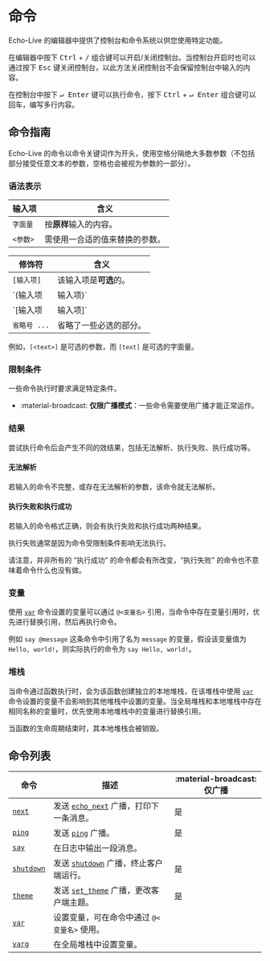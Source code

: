 # 命令

Echo-Live 的编辑器中提供了控制台和命令系统以供您使用特定功能。

在编辑器中按下 <kbd>Ctrl</kbd> + <kbd>/</kbd> 组合键可以开启/关闭控制台。当控制台开启时也可以通过按下 <kbd>Esc</kbd> 键关闭控制台，以此方法关闭控制台不会保留控制台中输入的内容。

在控制台中按下 <kbd>↵ Enter</kbd> 键可以执行命令，按下 <kbd>Ctrl</kbd> + <kbd>↵ Enter</kbd> 组合键可以回车，编写多行内容。

## 命令指南

Echo-Live 的命令以命令关键词作为开头，使用空格分隔绝大多数参数（不包括部分接受任意文本的参数，空格也会被视为参数的一部分）。

### 语法表示

| 输入项 | 含义 |
| - | - |
| `字面量` | 按**原样**输入的内容。 |
| `<参数>` | 需使用一合适的值来替换的参数。 |

| 修饰符 | 含义 |
| - | - |
| `[输入项]` | 该输入项是**可选**的。 |
| `(输入项|输入项)` | 必选，选择其中**一个**输入项填写。 |
| `[输入项|输入项]` | 可选，选择其中**一个**输入项填写。 |
| `省略号 ...` | 省略了一些必选的部分。 |

例如，`[<text>]` 是可选的参数，而 `[text]` 是可选的字面量。

### 限制条件

一些命令执行时要求满足特定条件。

- :material-broadcast: **仅限广播模式**：一些命令需要使用广播才能正常运作。

### 结果

尝试执行命令后会产生不同的效结果，包括无法解析、执行失败、执行成功等。

#### 无法解析

若输入的命令不完整，或存在无法解析的参数，该命令就无法解析。

#### 执行失败和执行成功

若输入的命令格式正确，则会有执行失败和执行成功两种结果。

执行失败通常是因为命令受限制条件影响无法执行。

请注意，并非所有的 “执行成功” 的命令都会有所改变，“执行失败” 的命令也不意味着命令什么也没有做。

### 变量

使用 [`var`](command/var.md) 命令设置的变量可以通过 `@<变量名>` 引用，当命令中存在变量引用时，优先进行替换引用，然后再执行命令。

例如 `say @message` 这条命令中引用了名为 `message` 的变量，假设该变量值为 `Hello, world!`，则实际执行的命令为 `say Hello, world!`。

### 堆栈

当命令通过函数执行时，会为该函数创建独立的本地堆栈，在该堆栈中使用 [`var`](command/var.md) 命令设置的变量不会影响到其他堆栈中设置的变量。当全局堆栈和本地堆栈中存在相同名称的变量时，优先使用本地堆栈中的变量进行替换引用。

当函数的生命周期结束时，其本地堆栈会被销毁。

## 命令列表

| 命令 | 描述 | :material-broadcast: 仅广播 |
| - | - | - |
| [`next`](command/next.md) | 发送 [`echo_next`](broadcast/api/echo_next.md) 广播，打印下一条消息。 | 是 |
| [`ping`](command/ping.md) | 发送 [`ping`](broadcast/api/ping.md) 广播。 | 是 |
| [`say`](command/say.md) | 在日志中输出一段消息。 | |
| [`shutdown`](command/shutdown.md) | 发送 [`shutdown`](broadcast/api/shutdown.md) 广播，终止客户端运行。 | 是 |
| [`theme`](command/theme.md) | 发送 [`set_theme`](broadcast/api/set_theme.md) 广播，更改客户端主题。 | 是 |
| [`var`](command/var.md) | 设置变量，可在命令中通过 `@<变量名>` 使用。 | |
| [`varg`](command/varg.md) | 在全局堆栈中设置变量。 | |